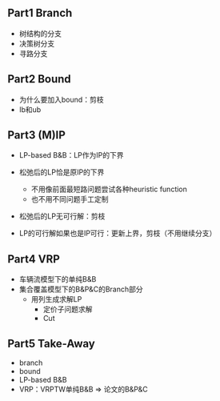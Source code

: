 ## Part1 Branch
- 树结构的分支
- 决策树分支
- 寻路分支



## Part2 Bound

- 为什么要加入bound：剪枝
- lb和ub



## Part3 (M)IP

- LP-based B&B：LP作为IP的下界
- 松弛后的LP恰是原IP的下界
  - 不用像前面最短路问题尝试各种heuristic function
  - 也不用不同问题手工定制

- 松弛后的LP无可行解：剪枝
- LP的可行解如果也是IP可行：更新上界，剪枝（不用继续分支）



## Part4 VRP

- 车辆流模型下的单纯B&B
- 集合覆盖模型下的B&P&C的Branch部分
  - 用列生成求解LP
    - 定价子问题求解
    - Cut



## Part5 Take-Away

- branch
- bound
- LP-based B&B
- VRP：VRPTW单纯B&B => 论文的B&P&C